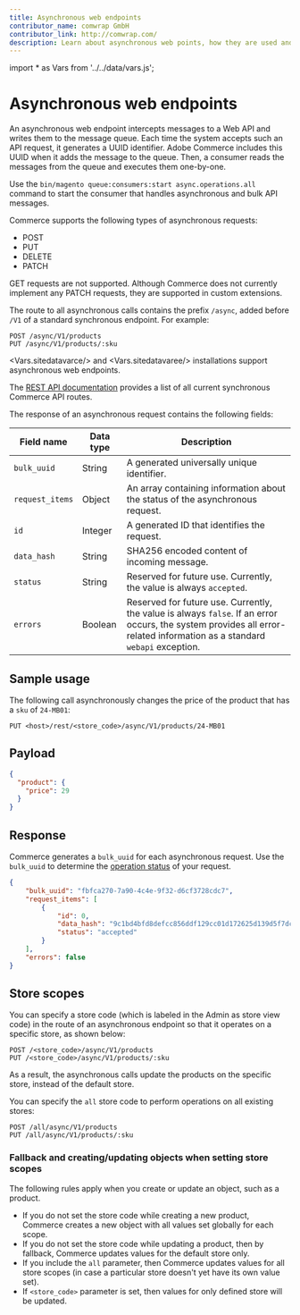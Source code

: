 ```yaml
---
title: Asynchronous web endpoints
contributor_name: comwrap GmbH
contributor_link: http://comwrap.com/
description: Learn about asynchronous web points, how they are used and how to define store scopes
--- 
```

import * as Vars from '../../data/vars.js';

# Asynchronous web endpoints

An asynchronous web endpoint intercepts messages to a Web API and writes them to the message queue. Each time the system accepts such an API request, it generates a UUID identifier. Adobe Commerce includes this UUID when it adds the message to the queue. Then, a consumer reads the messages from the queue and executes them one-by-one.

<InlineAlert variant="success" slots="text"/>

Use the `bin/magento queue:consumers:start async.operations.all` command to start the consumer that handles asynchronous and bulk API messages.

Commerce supports the following types of asynchronous requests:

*  POST
*  PUT
*  DELETE
*  PATCH

<InlineAlert variant="info" slots="text"/>

GET requests are not supported. Although Commerce does not currently implement any PATCH requests, they are supported in custom extensions.

The route to all asynchronous calls contains the prefix `/async`, added before `/V1` of a standard synchronous endpoint. For example:

```http
POST /async/V1/products
PUT /async/V1/products/:sku
```

<Vars.sitedatavarce/> and <Vars.sitedatavaree/> installations support asynchronous web endpoints.

The [REST API documentation](/rest/) provides a list of all current synchronous Commerce API routes.

The response of an asynchronous request contains the following fields:

Field name | Data type | Description
--- | --- | ---
`bulk_uuid` | String | A generated universally unique identifier.
`request_items` | Object | An array containing information about the status of the asynchronous request.
`id` | Integer | A generated ID that identifies the request.
`data_hash` | String | SHA256 encoded content of incoming message.
`status` | String | Reserved for future use. Currently, the value is always `accepted`.
`errors` | Boolean | Reserved for future use. Currently, the value is always `false`. If an error occurs, the system provides all error-related information as a standard `webapi` exception.

## Sample usage

The following call asynchronously changes the price of the product that has a `sku` of `24-MB01`:

```http
PUT <host>/rest/<store_code>/async/V1/products/24-MB01
```

## Payload

```json
{
  "product": {
    "price": 29
  }
}
```

## Response

Commerce generates a `bulk_uuid` for each asynchronous request. Use the `bulk_uuid` to determine the [operation status](/rest/operation-status-endpoints/) of your request.

```json
{
    "bulk_uuid": "fbfca270-7a90-4c4e-9f32-d6cf3728cdc7",
    "request_items": [
        {
            "id": 0,
            "data_hash": "9c1bd4bfd8defcc856ddf129cc01d172625d139d5f7dcf53b6cb09a0e9a843a3",
            "status": "accepted"
        }
    ],
    "errors": false
}
```

## Store scopes

You can specify a store code (which is labeled in the Admin as store view code) in the route of an asynchronous endpoint so that it operates on a specific store, as shown below:

```http
POST /<store_code>/async/V1/products
PUT /<store_code>/async/V1/products/:sku
```

As a result, the asynchronous calls update the products on the specific store, instead of the default store.

You can specify the `all` store code to perform operations on all existing stores:

```http
POST /all/async/V1/products
PUT /all/async/V1/products/:sku
```

### Fallback and creating/updating objects when setting store scopes

The following rules apply when you create or update an object, such as a product.

*  If you do not set the store code while creating a new product, Commerce creates a new object with all values set globally for each scope.
*  If you do not set the store code while updating a product, then by fallback, Commerce updates values for the default store only.
*  If you include the `all` parameter, then Commerce updates values for all store scopes (in case a particular store doesn't yet have its own value set).
*  If `<store_code>` parameter is set, then values for only defined store will be updated.
